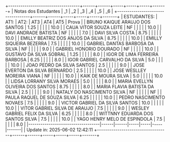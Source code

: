 +-----------------------------------+------+------+-----+-----+-----+-------+
| Notas dos Estudantes | _1 | _2 | _3 | _4 | _5 | _6 |
+-----------------------------------+------+------+-----+-----+-----+-------+
| ESTUDANTES:                       | AT1: | AT2: | AT3 | AT4 | AT5 | Prova |
| BRUNO KAIQUE ARAUJO DOS SANTOS    | 1.25 |      |     |     |     | 10.0  |
| CAUA VITOR SOUZA LEITE            | NF   |      |     |     |     | 10.0  |
| DAVI ANDRADE BATISTA              | NF   |      |     |     |     | 7.0   |
| DAVI SILVA COSTA                  | 8.75 |      |     |     |     | 10.0  |
| EMILLY BEATRIZ DOS ANJOS DA SILVA | 8.75 |      |     |     |     | 10.0  |
| EMILLY SIQUEIRA BEZERRA           | 7.5  |      |     |     |     | 10.0  |
| GABRIEL DANTAS BARBOSA DA SILVA   | NF   |      |     |     |     | 9.0   |
| GABRIEL HONORIO DOURADO           | NF   |      |     |     |     | 10.0  |
| GUSTAVO DA SILVA SOBRAL           | 1.25 |      |     |     |     | 8.0   |
| IGOR DE LIMA FERREIRA BARBOSA     | 6.25 |      |     |     |     | 8.0   |
| IGOR GABRIEL CARVALHO DA SILVA    | 5.0  |      |     |     |     | 10.0  |
| JOAO PEDRO DA SILVA SANTOS        | 2.5  |      |     |     |     | 9.0   |
| JOSE EVERTON DA SILVA BERNARDO    | 2.5  |      |     |     |     | 10.0  |
| JOSE WESLLEY MOREIRA VIANA        | NF   |      |     |     |     | 10.0  |
| KAIK DE MOURA SILVA               | 5.0  |      |     |     |     | 10.0  |
| LIDSA LORRANY SILVA MORAES        | 5.0  |      |     |     |     | 8.0   |
| MARIA EVELLYN OLIVEIRA DOS SANTOS | 8.75 |      |     |     |     | 8.0   |
| MARIA FLAVIA BATISTA DA SILVA     | 2.5  |      |     |     |     | 9.0   |
| NATALY DO NASCIMENTO SILVA        | NF   |      |     |     |     | NF    |
| PAULA RAQUEL DE SOUZA SILVA       | 6.25 |      |     |     |     | 10.0  |
| PEDRO NASCIMENTO NOVAES           | 7.5  |      |     |     |     | 9.0   |
| VICTOR GABRIEL DA SILVA SANTOS    | 10.0 |      |     |     |     | 10.0  |
| VITOR GABRIEL SILVA DE ARAUJO     | 7.5  |      |     |     |     | 9.0   |
| WESLEY GABRIEL FELIX DA SILVA     | 6.25 |      |     |     |     | 8.0   |
| WITTNNY EDUARDA DOS SANTOS SILVA  | 7.5  |      |     |     |     | 10.0  |
| YAGO HENRY MELO DE ESPINDOLA      | 7.5  |      |     |     |     | 8.0   |
|-----------------------------------|------|------|-----|-----|-----|-------|
| Update in: 2025-06-02 12:42:11
+-----------------------------------+------+------+-----+-----+-----+-------+
